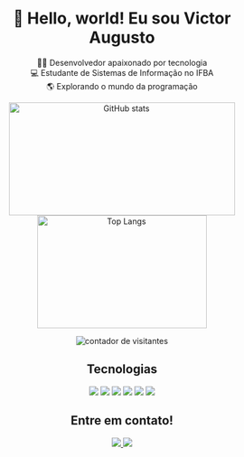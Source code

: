 <h1 align="center"> 👋 Hello, world! Eu sou Victor Augusto</h1>

<p align="center">
     👨‍💻 Desenvolvedor apaixonado por tecnologia <br>
     💻 Estudante de Sistemas de Informação no IFBA <br>
     🌎 Explorando o mundo da programação
</p>

<p align="center">
    <img src="https://github-readme-stats.vercel.app/api?username=VictorASDev&show_icons=true&theme=tokyonight" alt="GitHub stats" height="200px" width="400px"/>
    <img src="https://github-readme-stats.vercel.app/api/top-langs/?username=VictorASDev&layout=compact&theme=tokyonight" alt="Top Langs" height="200px" width="300px"/>
</p>

<p align="center">
  <img src="https://komarev.com/ghpvc/?username=seu-usuario&label=Profile%20views&color=0e75b6&style=flat" alt="contador de visitantes" />
</p>

<h2 align="center"> Tecnologias </h2>

<p align="center">
    <img src="https://img.shields.io/badge/Java-%23ED8B00.svg?style=flat-square&logo=openjdk&logoColor=white" />
    <img src="https://img.shields.io/badge/C-black?style=flat-square&logo=c" />
    <img src="https://img.shields.io/badge/Python-%233776AB.svg?style=flat-square&logo=python&logoColor=white" />
    <img src="https://img.shields.io/badge/JavaScript-black?style=flat-square&logo=javascript" />
    <img src="https://img.shields.io/badge/HTML5-black?style=flat-square&logo=html5" />
    <img src="https://img.shields.io/badge/CSS3-black?style=flat-square&logo=css3" />
</p>

<h2 align="center"> Entre em contato! </h2>
<p align="center">
  <a href="https://www.linkedin.com/in/victor-augusto-silva-jesus" target="_blank">
    <img src="https://img.shields.io/badge/LinkedIn-blue?style=for-the-badge&logo=linkedin&logoColor=white" />
  </a>
  <a href="mailto:victor.augustosilva004@gmail.com" target="_blank">
    <img src="https://img.shields.io/badge/Gmail-red?style=for-the-badge&logo=gmail&logoColor=white" />
  </a>
</p>



